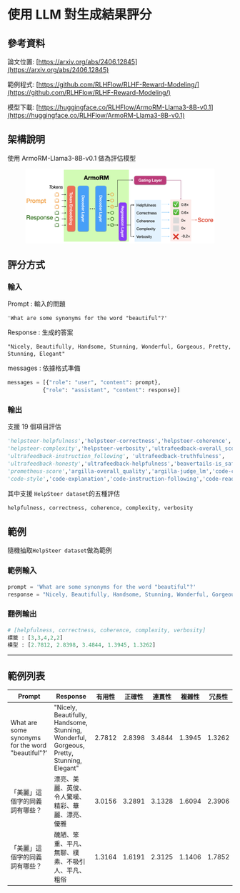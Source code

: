 # 使用 LLM 對生成結果評分

## 參考資料

論文位置: [https://arxiv.org/abs/2406.12845](https://arxiv.org/abs/2406.12845)

範例程式: [https://github.com/RLHFlow/RLHF-Reward-Modeling/](https://github.com/RLHFlow/RLHF-Reward-Modeling/)

模型下載: [https://huggingface.co/RLHFlow/ArmoRM-Llama3-8B-v0.1](https://huggingface.co/RLHFlow/ArmoRM-Llama3-8B-v0.1)



## 架構說明

使用 ArmoRM-Llama3-8B-v0.1 做為評估模型

<figure><img src="../../../.gitbook/assets/image (6).png" alt=""><figcaption></figcaption></figure>



## 評分方式

### 輸入

Prompt : 輸入的問題

```
'What are some synonyms for the word "beautiful"?'
```

Response : 生成的答案

```
"Nicely, Beautifully, Handsome, Stunning, Wonderful, Gorgeous, Pretty, Stunning, Elegant"
```

messages : 依據格式準備

```python
messages = [{"role": "user", "content": prompt},
           {"role": "assistant", "content": response}]
```

### 輸出

支援 19 個項目評估

```python
'helpsteer-helpfulness','helpsteer-correctness','helpsteer-coherence',
'helpsteer-complexity','helpsteer-verbosity','ultrafeedback-overall_score',
'ultrafeedback-instruction_following', 'ultrafeedback-truthfulness',
'ultrafeedback-honesty','ultrafeedback-helpfulness','beavertails-is_safe',
'prometheus-score','argilla-overall_quality','argilla-judge_lm','code-complexity',
'code-style','code-explanation','code-instruction-following','code-readability'
```

其中支援 `HelpSteer dataset`的五種評估

```python
helpfulness, correctness, coherence, complexity, verbosity
```



## 範例

隨機抽取`HelpSteer dataset`做為範例

### 範例輸入

```python
prompt = 'What are some synonyms for the word "beautiful"?'
response = "Nicely, Beautifully, Handsome, Stunning, Wonderful, Gorgeous, Pretty, Stunning, Elegant"
```

### 翻例輸出

```python
# [helpfulness, correctness, coherence, complexity, verbosity]
標籤 : [3,3,4,2,2] 
模型 : [2.7812, 2.8398, 3.4844, 1.3945, 1.3262]
```

***

## 範例列表

<table data-full-width="false"><thead><tr><th>Prompt</th><th>Response</th><th>有用性</th><th>正確性</th><th>連貫性</th><th>複雜性</th><th>冗長性</th></tr></thead><tbody><tr><td>What are some synonyms for the word "beautiful"?'</td><td>"Nicely, Beautifully, Handsome, Stunning, Wonderful, Gorgeous, Pretty, Stunning, Elegant"</td><td>2.7812</td><td>2.8398</td><td>3.4844</td><td>1.3945</td><td>1.3262</td></tr><tr><td>「美麗」這個字的同義詞有哪些？</td><td>漂亮、美麗、英俊、令人驚嘆、精彩、華麗、漂亮、優雅</td><td>3.0156</td><td>3.2891</td><td>3.1328</td><td>1.6094</td><td>2.3906</td></tr><tr><td>「美麗」這個字的同義詞有哪些？</td><td>醜陋、笨重、平凡、無聊、樸素、不吸引人、平凡、粗俗</td><td>1.3164</td><td>1.6191</td><td>2.3125</td><td>1.1406</td><td>1.7852</td></tr></tbody></table>
